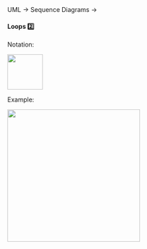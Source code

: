 <link rel="stylesheet" href="{{baseUrl}}/css/textbook.css">

<div class="website-content">

<div id="path">UML &rarr; Sequence Diagrams &rarr;</div>

<div id="title">

#### Loops :two:

</div>

<div id="body">

Notation:

<img src="{{baseUrl}}/uml/sequenceDiagrams/loops/images/notation.png" height="80" />
<p/>

<tip-box>

Example:

<img src="{{baseUrl}}/uml/sequenceDiagrams/loops/images/playerText.png" height="300" />
<p/>

</tip-box>

</div>

<div id="extras">
<div>

</div>

